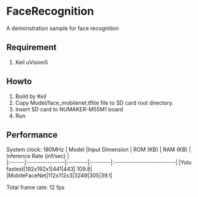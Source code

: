# FaceRecognition
A demonstration sample for face recognition
## Requirement
1. Keil uVision5
## Howto
1. Build by Keil
2. Copy Model/face_mobilenet.tflite file to SD card root directory.
3. Insert SD card to NUMAKER-M55M1 board
4. Run
## Performance
System clock: 180MHz
| Model |Input Dimension | ROM (KB) | RAM (KB) | Inference Rate (inf/sec) |  
|:------|:---------------|:--------|:--------|:-------------------------|
|Yolo fastest|192x192x1|441|443| 109.8|
|MobileFaceNet|112x112x3|3249|305|39.1|

Total frame rate: 12 fps


